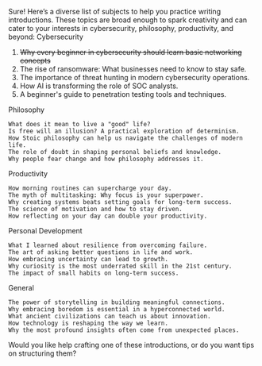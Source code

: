 Sure! Here’s a diverse list of subjects to help you practice writing introductions. These topics are broad enough to spark creativity and can cater to your interests in cybersecurity, philosophy, productivity, and beyond:
Cybersecurity

1. ~~Why every beginner in cybersecurity should learn basic networking concepts~~
2. The rise of ransomware: What businesses need to know to stay safe.
3. The importance of threat hunting in modern cybersecurity operations.
4. How AI is transforming the role of SOC analysts.
5. A beginner's guide to penetration testing tools and techniques.

Philosophy

    What does it mean to live a "good" life?
    Is free will an illusion? A practical exploration of determinism.
    How Stoic philosophy can help us navigate the challenges of modern life.
    The role of doubt in shaping personal beliefs and knowledge.
    Why people fear change and how philosophy addresses it.

Productivity

    How morning routines can supercharge your day.
    The myth of multitasking: Why focus is your superpower.
    Why creating systems beats setting goals for long-term success.
    The science of motivation and how to stay driven.
    How reflecting on your day can double your productivity.

Personal Development

    What I learned about resilience from overcoming failure.
    The art of asking better questions in life and work.
    How embracing uncertainty can lead to growth.
    Why curiosity is the most underrated skill in the 21st century.
    The impact of small habits on long-term success.

General

    The power of storytelling in building meaningful connections.
    Why embracing boredom is essential in a hyperconnected world.
    What ancient civilizations can teach us about innovation.
    How technology is reshaping the way we learn.
    Why the most profound insights often come from unexpected places.

Would you like help crafting one of these introductions, or do you want tips on structuring them?